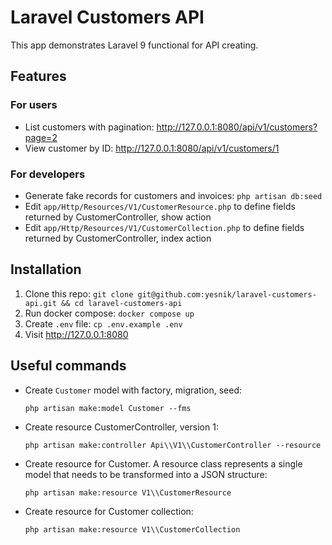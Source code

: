 # Laravel Customers API

This app demonstrates Laravel 9 functional for API creating.

## Features

### For users

- List customers with pagination: http://127.0.0.1:8080/api/v1/customers?page=2
- View customer by ID: http://127.0.0.1:8080/api/v1/customers/1

### For developers

- Generate fake records for customers and invoices: `php artisan db:seed`
- Edit `app/Http/Resources/V1/CustomerResource.php` to define fields returned by CustomerController, show action
- Edit `app/Http/Resources/V1/CustomerCollection.php` to define fields returned by CustomerController, index action

## Installation

1. Clone this repo: `git clone git@github.com:yesnik/laravel-customers-api.git && cd laravel-customers-api`
2. Run docker compose: `docker compose up`
3. Create `.env` file: `cp .env.example .env`
4. Visit http://127.0.0.1:8080

## Useful commands

- Create `Customer` model with factory, migration, seed:
  ```
  php artisan make:model Customer --fms
  ```
- Create resource CustomerController, version 1:
  ```
  php artisan make:controller Api\\V1\\CustomerController --resource
  ```
- Create resource for Customer. A resource class represents a single model that needs to be transformed into a JSON structure:
  ```
  php artisan make:resource V1\\CustomerResource
  ```
- Create resource for Customer collection:
  ```
  php artisan make:resource V1\\CustomerCollection
  ```
